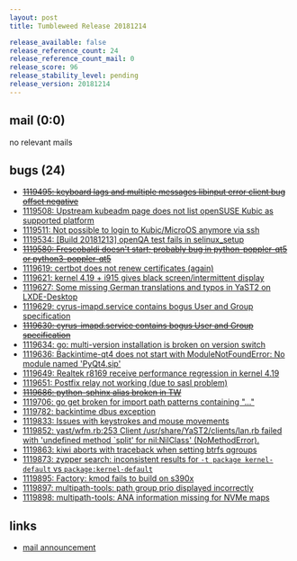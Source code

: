 ```yaml
---
layout: post
title: Tumbleweed Release 20181214

release_available: false
release_reference_count: 24
release_reference_count_mail: 0
release_score: 96
release_stability_level: pending
release_version: 20181214
---
```


## mail (0:0)

no relevant mails

## bugs (24)

<!--more-->

- ~~[1119495: keyboard lags and multiple messages libinput error client bug offset negative](https://bugzilla.opensuse.org/show_bug.cgi?id=1119495)~~
- [1119508: Upstream kubeadm page does not list openSUSE Kubic as supported platform](https://bugzilla.opensuse.org/show_bug.cgi?id=1119508)
- [1119511: Not possible to login to Kubic/MicroOS anymore via ssh](https://bugzilla.opensuse.org/show_bug.cgi?id=1119511)
- [1119534: \[Build 20181213\] openQA test fails in selinux_setup](https://bugzilla.opensuse.org/show_bug.cgi?id=1119534)
- ~~[1119580: Frescobaldi doesn't start; probably bug in python-poppler-qt5 or python3-poppler-qt5](https://bugzilla.opensuse.org/show_bug.cgi?id=1119580)~~
- [1119619: certbot does not renew certificates (again)](https://bugzilla.opensuse.org/show_bug.cgi?id=1119619)
- [1119621: kernel 4.19 + i915 gives black screen/intermittent display](https://bugzilla.opensuse.org/show_bug.cgi?id=1119621)
- [1119627: Some missing German translations and typos in YaST2 on LXDE-Desktop](https://bugzilla.opensuse.org/show_bug.cgi?id=1119627)
- [1119629: cyrus-imapd.service contains bogus User and Group specification](https://bugzilla.opensuse.org/show_bug.cgi?id=1119629)
- ~~[1119630: cyrus-imapd.service contains bogus User and Group specification](https://bugzilla.opensuse.org/show_bug.cgi?id=1119630)~~
- [1119634: go: multi-version installation is broken on version switch](https://bugzilla.opensuse.org/show_bug.cgi?id=1119634)
- [1119636: Backintime-qt4 does not start with ModuleNotFoundError: No module named 'PyQt4.sip'](https://bugzilla.opensuse.org/show_bug.cgi?id=1119636)
- [1119649: Realtek r8169 receive performance regression in kernel 4.19](https://bugzilla.opensuse.org/show_bug.cgi?id=1119649)
- [1119651: Postfix relay not working (due to sasl problem)](https://bugzilla.opensuse.org/show_bug.cgi?id=1119651)
- ~~[1119686: python-sphinx alias broken in TW](https://bugzilla.opensuse.org/show_bug.cgi?id=1119686)~~
- [1119706: go get broken for   import path patterns containing "..."](https://bugzilla.opensuse.org/show_bug.cgi?id=1119706)
- [1119782: backintime dbus exception](https://bugzilla.opensuse.org/show_bug.cgi?id=1119782)
- [1119833: Issues with keystrokes and mouse movements](https://bugzilla.opensuse.org/show_bug.cgi?id=1119833)
- [1119852: yast/wfm.rb:253 Client /usr/share/YaST2/clients/lan.rb failed with 'undefined method `split' for nil:NilClass' (NoMethodError).](https://bugzilla.opensuse.org/show_bug.cgi?id=1119852)
- [1119863: kiwi aborts with traceback when setting btrfs qgroups](https://bugzilla.opensuse.org/show_bug.cgi?id=1119863)
- [1119873: zypper search: inconsistent results for `-t package kernel-default` vs `package:kernel-default`](https://bugzilla.opensuse.org/show_bug.cgi?id=1119873)
- [1119895: Factory: kmod fails to build on s390x](https://bugzilla.opensuse.org/show_bug.cgi?id=1119895)
- [1119897: multipath-tools: path group prio displayed incorrectly](https://bugzilla.opensuse.org/show_bug.cgi?id=1119897)
- [1119898: multipath-tools: ANA information missing for NVMe maps](https://bugzilla.opensuse.org/show_bug.cgi?id=1119898)



## links

- [mail announcement](https://lists.opensuse.org/opensuse-factory/2018-12/msg00108.html)
